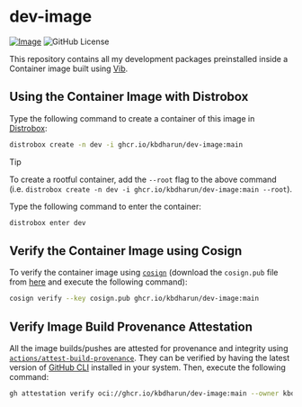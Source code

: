 # dev-image

[![Image](https://github.com/kbdharun/dev-image/actions/workflows/image.yml/badge.svg)](https://github.com/kbdharun/dev-image/actions/workflows/image.yml)
![GitHub License](https://img.shields.io/github/license/kbdharun/dev-image)


This repository contains all my development packages preinstalled inside a Container image built using [Vib](https://github.com/Vanilla-OS/Vib).

## Using the Container Image with Distrobox

Type the following command to create a container of this image in [Distrobox](https://github.com/89luca89/distrobox):

```sh
distrobox create -n dev -i ghcr.io/kbdharun/dev-image:main
```

> [!TIP]
> To create a rootful container, add the `--root` flag to the above command (i.e. `distrobox create -n dev -i ghcr.io/kbdharun/dev-image:main --root`).

Type the following command to enter the container:

```sh
distrobox enter dev
```

## Verify the Container Image using Cosign

To verify the container image using [`cosign`](https://github.com/sigstore/cosign) (download the `cosign.pub` file from [here](https://github.com/kbdharun/dev-image/blob/main/cosign.pub) and execute the following command):

```zsh
cosign verify --key cosign.pub ghcr.io/kbdharun/dev-image:main
```

## Verify Image Build Provenance Attestation

All the image builds/pushes are attested for provenance and integrity using [`actions/attest-build-provenance`](https://github.com/actions/attest-build-provenance). They can be verified by having the latest version of [GitHub CLI](https://github.com/cli/cli/releases/latest) installed in your system. Then, execute the following command:

```sh
gh attestation verify oci://ghcr.io/kbdharun/dev-image:main --owner kbdharun
```
